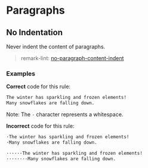 # Paragraphs

## No Indentation

Never indent the content of paragraphs.

> remark-lint: [no-paragraph-content-indent](https://github.com/remarkjs/remark-lint/tree/master/packages/remark-lint-no-paragraph-content-indent)

### Examples

**Correct** code for this rule:

```markdown
The winter has sparkling and frozen elements!
Many snowflakes are falling down.
```

Note: The `·` character represents a whitespace.

**Incorrect** code for this rule:

```markdown
·The winter has sparkling and frozen elements!
·Many snowflakes are falling down.
```

```markdown
······The winter has sparkling and frozen elements!
········Many snowflakes are falling down.
```

